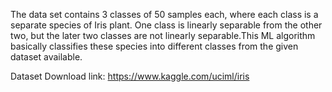 The data set contains 3 classes of 50 samples each, where each class is a separate species of Iris plant. One class is linearly separable from the other two, but the later two classes are not linearly separable.This ML algorithm basically classifies these species into different classes from the given dataset available.

Dataset Download link: https://www.kaggle.com/uciml/iris

